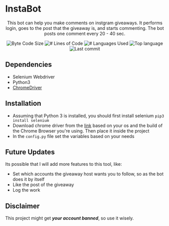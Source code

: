 # InstaBot
<p align=center>This bot can help you make comments on instgram giveaways. It performs login, goes to the post that the giveaway is, and starts commenting. The bot posts one comment every 20 - 40 sec.</p>

<p align="center">
	<img alt="Byte Code Size" src="https://img.shields.io/github/languages/code-size/ChristosHadjichristofi/InstaBot?color=red" />
	<img alt="# Lines of Code" src="https://img.shields.io/tokei/lines/github/ChristosHadjichristofi/InstaBot?color=red" />
	<img alt="# Languages Used" src="https://img.shields.io/github/languages/count/ChristosHadjichristofi/InstaBot?color=yellow" />
	<img alt="Top language" src="https://img.shields.io/github/languages/top/ChristosHadjichristofi/InstaBot?color=yellow" />
	<img alt="Last commit" src="https://img.shields.io/github/last-commit/ChristosHadjichristofi/InstaBot?color=important" />
</p>

## Dependencies
* Selenium Webdriver
* Python3
* [ChromeDriver](https://chromedriver.chromium.org/downloads)

## Installation
* Assuming that Python 3 is installed, you should first install selenium `pip3 install selenium`
* Download chrome driver from the [link](https://chromedriver.chromium.org/downloads) based on your os and the build of the Chrome Browser you're using. Then place it inside the project <br>
* In the `config.py` file set the variables based on your needs

## Future Updates
Its possible that I will add more features to this tool, like:
* Set which accounts the giveaway host wants you to follow, so as the bot does it by itself
* Like the post of the giveaway
* Log the work

## Disclaimer
This project might get ***your account banned***, so use it wisely.
